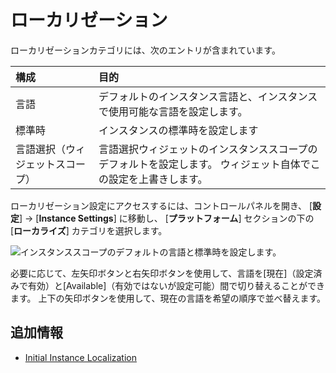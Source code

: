 # ローカリゼーション

ローカリゼーションカテゴリには、次のエントリが含まれています。

| 構成               | 目的                                                       |
| :--- | :--- |
| 言語               | デフォルトのインスタンス言語と、インスタンスで使用可能な言語を設定します。                    |
| 標準時              | インスタンスの標準時を設定します                                         |
| 言語選択（ウィジェットスコープ） | 言語選択ウィジェットのインスタンススコープのデフォルトを設定します。 ウィジェット自体でこの設定を上書きします。 |

ローカリゼーション設定にアクセスするには、コントロールパネルを開き、 [**設定**] → [**Instance Settings**] に移動し、 [**プラットフォーム**] セクションの下の [**ローカライズ**] カテゴリを選択します。

![インスタンススコープのデフォルトの言語と標準時を設定します。](./localization/images/01.png)

必要に応じて、左矢印ボタンと右矢印ボタンを使用して、言語を[現在]（設定済みで有効）と[Available]（有効ではないが設定可能）間で切り替えることができます。 上下の矢印ボタンを使用して、現在の言語を希望の順序で並べ替えます。

<a name="追加情報" />

## 追加情報

  - [Initial Instance Localization](../../../installation-and-upgrades/setting-up-liferay/initial-instance-localization.md)
